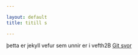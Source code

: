 ```yaml
---

layout: default
title: titill s

---
```



þetta er jekyll vefur sem unnir er i vefth2B
[Git svor](verkefni1/svor.html)
